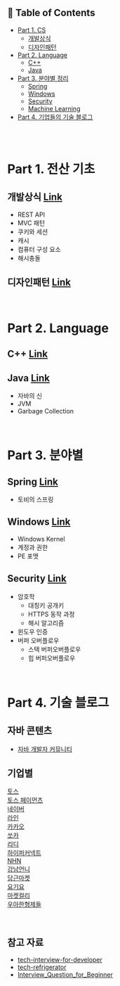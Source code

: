 ## :memo: Table of Contents
- [Part 1. CS](#part-1-전산-기초)
  - [개발상식](https://github.com/codenee/CS-Study/tree/main/CS/Development)
  - [디자인패턴](https://github.com/codenee/CS-Study/tree/feature/48/DesignPattern)
- [Part 2. Language](#part-2-language)
  - [C++]()
  - [Java](https://github.com/codenee/CS-Study/tree/main/Language/Java)
- [Part 3. 분야별 정리](#part-3-분야별)
  - [Spring](https://github.com/codenee/CS-Study/tree/main/Spring)
  - [Windows](https://github.com/codenee/CS-Study/tree/main/Windows)
  - [Security](https://github.com/codenee/CS-Study/tree/main/Security)
  - [Machine Learning]()
- [Part 4. 기업들의 기술 블로그](#part-4-기술-블로그)

</br>

</br>

<!--
  - [개발상식]()
  - [자료구조]()
  - [네트워크]()
  - [운영체제]()
  - [데이터베이스]()
  - [디자인패턴]()
  - [알고리즘]()
-->

# Part 1. 전산 기초

## 개발상식 [Link](https://github.com/codenee/CS-Study/tree/main/CS/Development)
- REST API
- MVC 패턴
- 쿠키와 세션
- 캐시
- 컴퓨터 구성 요소
- 해시충돌


## 디자인패턴 [Link](https://github.com/codenee/CS-Study/tree/feature/48/DesignPattern)

<!--
## :cloud: 운영체제 [Link]()
-->

</br>


# Part 2. Language

## C++ [Link]()
## Java [Link](https://github.com/codenee/CS-Study/tree/main/Language/Java)
- 자바의 신
- JVM
- Garbage Collection

</br>

# Part 3. 분야별

## Spring [Link](https://github.com/codenee/CS-Study/tree/main/Spring)
- 토비의 스프링
## Windows [Link](https://github.com/codenee/CS-Study/tree/main/Windows)
- Windows Kernel
- 계정과 권한
- PE 포맷
## Security [Link](https://github.com/codenee/CS-Study/tree/main/Security)
- 암호학
  - 대칭키 공개키
  - HTTPS 동작 과정
  - 해시 알고리즘
- 윈도우 인증
- 버퍼 오버플로우
  - 스택 버퍼오버플로우
  - 힙 버퍼오버플로우

</br>

# Part 4. 기술 블로그
## 자바 콘텐츠
- [자바 개발자 커뮤니티](https://www.surfit.io/explore/develop/java)
  
## 기업별
<a href="https://toss.tech/tech" target="_blank"> 토스 </a></br>
<a href="https://docs.tosspayments.com/resources/glossary/index" target="_blank"> 토스 페이먼츠</a></br>
<a href="https://d2.naver.com/home" target="_blank"> 네이버 </a> </br>
<a href="https://techblog.lycorp.co.jp/ko" target="_blank"> 라인 </a> </br>
<a href="https://tech.kakao.com/blog/" target="_blank"> 카카오 </a></br>
<a href="https://tech.socarcorp.kr/" target="_blank"> 쏘카 </a> </br>
<a href="https://ridicorp.com/story-category/tech-blog/" target="_blank"> 리디 </a></br>
<a href="https://hyperconnect.github.io/" target="_blank"> 하이퍼커넥트 </a></br>
<a href="https://meetup.nhncloud.com/" target="_blank"> NHN </a></br>
<a href="https://blog.gangnamunni.com/blog/tech/" target="_blank"> 강남언니 </a></br>
<a href="https://medium.com/daangn" target="_blank"> 당근마켓 </a></br>
<a href="https://techblog.yogiyo.co.kr/" target="_blank"> 요기요 </a></br>
<a href="https://helloworld.kurly.com/" target="_blank"> 마켓컬리 </a></br>
<a href="https://techblog.woowahan.com/" target="_blank"> 우아한형제들 </a></br>


</br>

## 참고 자료
- [tech-interview-for-developer](https://github.com/gyoogle/tech-interview-for-developer)
- [tech-refrigerator](https://github.com/GimunLee/tech-refrigerator)
- [Interview_Question_for_Beginner](https://github.com/JaeYeopHan/Interview_Question_for_Beginner/tree/main)
